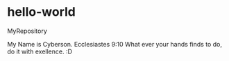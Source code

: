 # hello-world
MyRepository

My Name is Cyberson.
Ecclesiastes 9:10
What ever your hands finds to do, do it with exellence. :D
